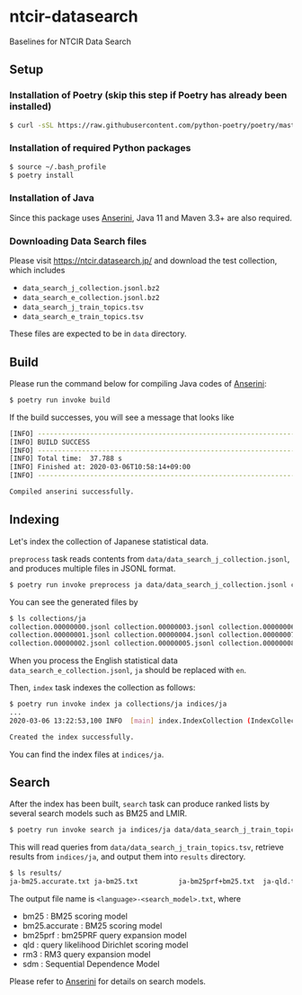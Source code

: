 # ntcir-datasearch
Baselines for NTCIR Data Search

## Setup



### Installation of Poetry (skip this step if Poetry has already been installed)

```bash
$ curl -sSL https://raw.githubusercontent.com/python-poetry/poetry/master/get-poetry.py | python
```

### Installation of required Python packages

```bash
$ source ~/.bash_profile
$ poetry install
```

### Installation of Java 

Since this package uses [Anserini](https://github.com/castorini/anserini),
Java 11 and Maven 3.3+ are also required.


### Downloading Data Search files

Please visit https://ntcir.datasearch.jp/ and download the test collection,
which includes

- `data_search_j_collection.jsonl.bz2`
- `data_search_e_collection.jsonl.bz2`
- `data_search_j_train_topics.tsv`
- `data_search_e_train_topics.tsv`

These files are expected to be in `data` directory.


## Build

Please run the command below for compiling Java codes of [Anserini](https://github.com/castorini/anserini):

```bash
$ poetry run invoke build
```

If the build successes, you will see a message that looks like

```bash
[INFO] ------------------------------------------------------------------------
[INFO] BUILD SUCCESS
[INFO] ------------------------------------------------------------------------
[INFO] Total time:  37.788 s
[INFO] Finished at: 2020-03-06T10:58:14+09:00
[INFO] ------------------------------------------------------------------------

Compiled anserini successfully.
```

## Indexing


Let's index the collection of Japanese statistical data. 

`preprocess` task reads contents from `data/data_search_j_collection.jsonl`,
and produces multiple files in JSONL format.

```bash
$ poetry run invoke preprocess ja data/data_search_j_collection.jsonl collections/ja
```

You can see the generated files by

```bash
$ ls collections/ja
collection.00000000.jsonl collection.00000003.jsonl collection.00000006.jsonl collection.00000009.jsonl collection.00000012.jsonl
collection.00000001.jsonl collection.00000004.jsonl collection.00000007.jsonl collection.00000010.jsonl collection.00000013.jsonl
collection.00000002.jsonl collection.00000005.jsonl collection.00000008.jsonl collection.00000011.jsonl
```

When you process the English statistical data `data_search_e_collection.jsonl`, `ja` should be replaced with `en`.

Then, `index` task indexes the collection as follows:
```bash
$ poetry run invoke index ja collections/ja indices/ja
...
2020-03-06 13:22:53,100 INFO  [main] index.IndexCollection (IndexCollection.java:841) - Total 1,338,402 documents indexed in 00:02:27

Created the index successfully.
```

You can find the index files at `indices/ja`.

## Search

After the index has been built,
`search` task can produce ranked lists by several search models such as BM25 and LMIR.

```bash
$ poetry run invoke search ja indices/ja data/data_search_j_train_topics.tsv results
```

This will read queries from `data/data_search_j_train_topics.tsv`,
retrieve results from `indices/ja`, and output them into `results` directory.


```bash
$ ls results/
ja-bm25.accurate.txt ja-bm25.txt          ja-bm25prf+bm25.txt  ja-qld.txt           ja-rm3+bm25.txt      ja-rm3+qld.txt       ja-sdm+bm25.txt      ja-sdm+qld.txt
```

The output file name is `<language>-<search_model>.txt`,
where 

- bm25                             : BM25 scoring model
- bm25.accurate                    : BM25 scoring model
- bm25prf                          : bm25PRF query expansion model
- qld                              : query likelihood Dirichlet scoring model
- rm3                              : RM3 query expansion model
- sdm                              : Sequential Dependence Model

Please refer to [Anserini](https://github.com/castorini/anserini) for details on search models.


